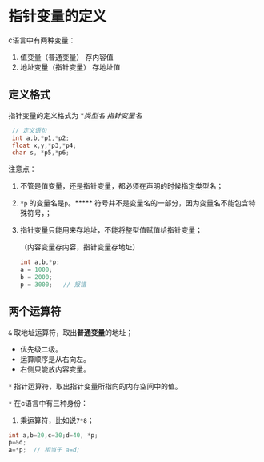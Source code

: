 # 指针变量的定义

c语言中有两种变量：

1. 值变量（普通变量） 存内容值
2. 地址变量（指针变量） 存地址值

## 定义格式

指针变量的定义格式为 **类型名 *指针变量名**

```c
 // 定义语句
 int a,b,*p1,*p2;
 float x,y,*p3,*p4;
 char s, *p5,*p6;
```

注意点：

1. 不管是值变量，还是指针变量，都必须在声明的时候指定类型名；

2. `*p` 的变量名是`p`。***** 符号并不是变量名的一部分，因为变量名不能包含特殊符号，；

3. 指针变量只能用来存地址，不能将整型值赋值给指针变量；

   （内容变量存内容，指针变量存地址）

   ```c
   int a,b,*p;
   a = 1000;
   b = 2000;
   p = 3000;   // 报错
   ```



## 两个运算符

`&` 取地址运算符，取出**普通变量**的地址；

- 优先级二级。
- 运算顺序是从右向左。
- 右侧只能放内容变量。



`*` 指针运算符，取出指针变量所指向的内存空间中的值。

`*` 在c语言中有三种身份：

1. 乘运算符，比如说`7*8`；

```c
int a,b=20,c=30;d=40, *p;
p=&d;
a=*p;  // 相当于 a=d;
```





